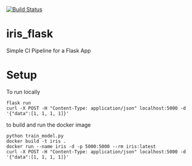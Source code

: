 [![Build Status](https://travis-ci.org/KSafran/iris_flask.svg?branch=master)](https://travis-ci.org/KSafran/iris_flask)
# iris_flask
Simple CI Pipeline for a Flask App

# Setup
To run locally
```
flask run
curl -X POST -H "Content-Type: application/json" localhost:5000 -d '{"data":[1, 1, 1, 1]}'
```

to build and run the docker image
```
python train_model.py
docker build -t iris .
docker run --name iris -d -p 5000:5000 --rm iris:latest
curl -X POST -H "Content-Type: application/json" localhost:5000 -d '{"data":[1, 1, 1, 1]}'
```
